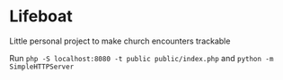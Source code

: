 # Lifeboat

Little personal project to make church encounters trackable


Run `php -S localhost:8080 -t public public/index.php` and `python -m SimpleHTTPServer`